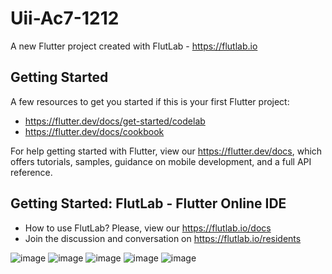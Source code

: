 # Uii-Ac7-1212

A new Flutter project created with FlutLab - https://flutlab.io

## Getting Started

A few resources to get you started if this is your first Flutter project:

- https://flutter.dev/docs/get-started/codelab
- https://flutter.dev/docs/cookbook

For help getting started with Flutter, view our
https://flutter.dev/docs, which offers tutorials,
samples, guidance on mobile development, and a full API reference.

## Getting Started: FlutLab - Flutter Online IDE

- How to use FlutLab? Please, view our https://flutlab.io/docs
- Join the discussion and conversation on https://flutlab.io/residents

![image](https://github.com/AvitiaD128/UII-Ac7-1212/assets/143744078/eed73698-188e-4505-9eb9-30dda65ce80e)
![image](https://github.com/AvitiaD128/UII-Ac7-1212/assets/143744078/40fd7c0a-dffd-4042-8692-ca1cc3618b1b)
![image](https://github.com/AvitiaD128/UII-Ac7-1212/assets/143744078/213e14a1-4a90-43be-903b-85e67b74218c)
![image](https://github.com/AvitiaD128/UII-Ac7-1212/assets/143744078/ca5f132e-e9e9-4aa9-9949-1f8f3607a9ca)
![image](https://github.com/AvitiaD128/UII-Ac7-1212/assets/143744078/42c187fb-0d64-4467-8211-e5afcf258edb)
